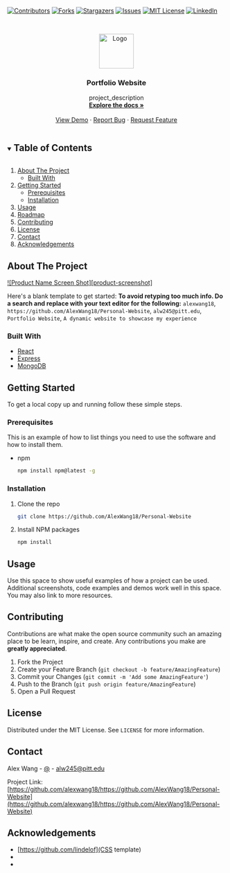 <!--
*** Thanks for checking out the Best-README-Template. If you have a suggestion
*** that would make this better, please fork the repo and create a pull request
*** or simply open an issue with the tag "enhancement".
*** Thanks again! Now go create something AMAZING! :D
***
***
***
*** To avoid retyping too much info. Do a search and replace for the following:
*** alexwang18, https://github.com/AlexWang18/Personal-Website, , alw245@pitt.edu, Portfolio Website, project_description
-->



<!-- PROJECT SHIELDS -->
<!--
*** I'm using markdown "reference style" links for readability.
*** Reference links are enclosed in brackets [ ] instead of parentheses ( ).
*** See the bottom of this document for the declaration of the reference variables
*** for contributors-url, forks-url, etc. This is an optional, concise syntax you may use.
*** https://www.markdownguide.org/basic-syntax/#reference-style-links
-->
[![Contributors][contributors-shield]][contributors-url]
[![Forks][forks-shield]][forks-url]
[![Stargazers][stars-shield]][stars-url]
[![Issues][issues-shield]][issues-url]
[![MIT License][license-shield]][license-url]
[![LinkedIn][linkedin-shield]][linkedin-url]



<!-- PROJECT LOGO -->
<br />
<p align="center">
  <a href="https://github.com/alexwang18/https://github.com/AlexWang18/Personal-Website">
    <img src="images/logo.png" alt="Logo" width="80" height="80">
  </a>

  <h3 align="center">Portfolio Website</h3>

  <p align="center">
    project_description
    <br />
    <a href="https://github.com/alexwang18/https://github.com/AlexWang18/Personal-Website"><strong>Explore the docs »</strong></a>
    <br />
    <br />
    <a href=https://alex-wang.herokuapp.com/>View Demo</a>
    ·
    <a href="https://github.com/alexwang18/https://github.com/AlexWang18/Personal-Website/issues">Report Bug</a>
    ·
    <a href="https://github.com/alexwang18/https://github.com/AlexWang18/Personal-Website/issues">Request Feature</a>
  </p>
</p>



<!-- TABLE OF CONTENTS -->
<details open="open">
  <summary><h2 style="display: inline-block">Table of Contents</h2></summary>
  <ol>
    <li>
      <a href="#about-the-project">About The Project</a>
      <ul>
        <li><a href="#built-with">Built With</a></li>
      </ul>
    </li>
    <li>
      <a href="#getting-started">Getting Started</a>
      <ul>
        <li><a href="#prerequisites">Prerequisites</a></li>
        <li><a href="#installation">Installation</a></li>
      </ul>
    </li>
    <li><a href="#usage">Usage</a></li>
    <li><a href="#roadmap">Roadmap</a></li>
    <li><a href="#contributing">Contributing</a></li>
    <li><a href="#license">License</a></li>
    <li><a href="#contact">Contact</a></li>
    <li><a href="#acknowledgements">Acknowledgements</a></li>
  </ol>
</details>



<!-- ABOUT THE PROJECT -->
## About The Project

[![Product Name Screen Shot][product-screenshot]](https://alex-wang.herokuapp.com/)

Here's a blank template to get started:
**To avoid retyping too much info. Do a search and replace with your text editor for the following:**
`alexwang18`, `https://github.com/AlexWang18/Personal-Website`, `alw245@pitt.edu`, `Portfolio Website`, `A dynamic website to showcase my experience`


### Built With

* [React]()
* [Express]()
* [MongoDB]()



<!-- GETTING STARTED -->
## Getting Started

To get a local copy up and running follow these simple steps.

### Prerequisites

This is an example of how to list things you need to use the software and how to install them.
* npm
  ```sh
  npm install npm@latest -g
  ```

### Installation

1. Clone the repo
   ```sh
   git clone https://github.com/AlexWang18/Personal-Website
   ```
2. Install NPM packages
   ```sh
   npm install
   ```



<!-- USAGE EXAMPLES -->
## Usage

Use this space to show useful examples of how a project can be used. Additional screenshots, code examples and demos work well in this space. You may also link to more resources.




<!-- CONTRIBUTING -->
## Contributing

Contributions are what make the open source community such an amazing place to be learn, inspire, and create. Any contributions you make are **greatly appreciated**.

1. Fork the Project
2. Create your Feature Branch (`git checkout -b feature/AmazingFeature`)
3. Commit your Changes (`git commit -m 'Add some AmazingFeature'`)
4. Push to the Branch (`git push origin feature/AmazingFeature`)
5. Open a Pull Request



<!-- LICENSE -->
## License

Distributed under the MIT License. See `LICENSE` for more information.



<!-- CONTACT -->
## Contact

Alex Wang - [@](https://twitter.com/) - alw245@pitt.edu

Project Link: [https://github.com/alexwang18/https://github.com/AlexWang18/Personal-Website](https://github.com/alexwang18/https://github.com/AlexWang18/Personal-Website)



<!-- ACKNOWLEDGEMENTS -->
## Acknowledgements

* [https://github.com/lindelof](CSS template)
* []()
* []()





<!-- MARKDOWN LINKS & IMAGES -->
<!-- https://www.markdownguide.org/basic-syntax/#reference-style-links -->
[contributors-shield]: https://img.shields.io/github/contributors/alexwang18/repo.svg?style=for-the-badge
[contributors-url]: https://github.com/alexwang18/repo/graphs/contributors
[forks-shield]: https://img.shields.io/github/forks/alexwang18/repo.svg?style=for-the-badge
[forks-url]: https://github.com/alexwang18/repo/network/members
[stars-shield]: https://img.shields.io/github/stars/alexwang18/repo.svg?style=for-the-badge
[stars-url]: https://github.com/alexwang18/repo/stargazers
[issues-shield]: https://img.shields.io/github/issues/alexwang18/repo.svg?style=for-the-badge
[issues-url]: https://github.com/alexwang18/repo/issues
[license-shield]: https://img.shields.io/github/license/alexwang18/repo.svg?style=for-the-badge
[license-url]: https://github.com/alexwang18/repo/blob/master/LICENSE.txt
[linkedin-shield]: https://img.shields.io/badge/-LinkedIn-black.svg?style=for-the-badge&logo=linkedin&colorB=555
[linkedin-url]: https://linkedin.com/in/alexwang18
